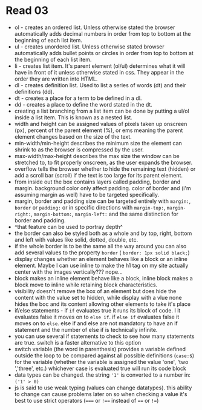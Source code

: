 # Read 03
- ol - creates an ordered list. Unless otherwise stated the browser automatically adds decimal numbers in order from top to bottom at the beginning of each list item.
- ul - creates unordered list. Unless otherwise stated browser automatically adds bullet points or circles in order from top to bottom at the beginning of each list item.
- li - creates list item. It's parent element (ol/ul) determines what it will have in front of it unless otherwise stated in css. They appear in the order they are written into HTML.
- dl - creates definition list. Used to list a series of words (dt) and their definitions (dd).
- dt - creates a place for a term to be defined in a dl.
- dd - creates a place to define the word stated in the dt.
- creating a list branching from a list item can be done by putting a ul/ol inside a list item. This is known as a nested list.
- width and height can be assigned values of pixels taken up onscreen (px), percent of the parent element (%), or ems meaning the parent element changes based on the size of the text.
- min-width/min-height describes the minimum size the element can shrink to as the browser is compressed by the user.
- max-width/max-height describes the max size the window can be stretched to, to fit properly onscreen, as the user expands the browser.
- overflow tells the browser whether to hide the remaining text (hidden) or add a scroll bar (scroll) if the text is too large for its parent element.
- from inside out the box contains layers called padding, border and margin. background color only affect padding. color of border and (i'm assuming margin as well) have to be targeted specifically.
- margin, border and padding size can be targeted entirely with `margin:`, `border` or `padding:` or in specific directions with `margin-top:`, `margin-right:`, `margin-bottom:`, `margin-left:` and the same distinction for border and padding.
- ^that feature can be used to portray depth^
- the border can also be styled both as a whole and by top, right, bottom and left with values like solid, dotted, double, etc.
- if the whole border is to be the same all the way around you can also add several values to the property `border` ( `border: 1px solid black;`)
- display changes whether an element behaves like a block or an inline element. Maybe I can use inline to make the h1 tag on my site actually center with the images vertically??? nope...
- block makes an inline element behave like a block, inline block makes a block move to inline while retaining block characteristics.
- visibility doesn't remove the box of an element but does hide the content with the value set to hidden, while display with a vlue none hides the boc and its content allowing other elements to take it's place
- if/else statements - if `if` evaluates true it runs its block of code. I it evaluates false it moves on to `else if`. if `else if` evaluates false it moves on to `else`. else if and else are not mandatory to have an if statement and the number of else if is technically infinite.
- you can use several if statements to check to see how many statements are true. switch is a faster alternative to this option
- switch variable (the word in parenthesis) provides a variable defined outside the loop to be compared against all possible definitions (`case:`s) for the variable (whether the variable is assigned the value 'one', 'two ','three', etc.) whichever case is evaluated true will run its code block
- data types can be changed. the string `'1'` is converted to a number in: `('1' > 0)`
- js is said to use weak typing (values can change datatypes). this ability to change can cause problems later on so when checking a value it's best to use strict operators (`===` or `!==` instead of `==` or `!=`)